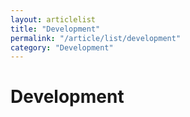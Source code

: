 ```yaml
---
layout: articlelist
title: "Development"
permalink: "/article/list/development"
category: "Development"
---
```


# Development
